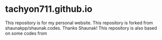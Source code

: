 # tachyon711.github.io
This repository is for my personal website.
This repository is forked from shaunakpp/shaunak.codes. Thanks Shaunak!
This repository is also based on some codes from 
